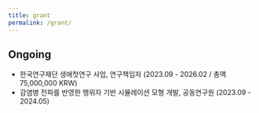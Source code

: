 ```yaml
---
title: grant
permalink: /grant/
---
```


## Ongoing
* 한국연구재단 생애첫연구 사업, 연구책임자 (2023.09 - 2026.02 / 총액 75,000,000 KRW)
* 감염병 전파를 반영한 행위자 기반 시뮬레이션 모형 개발, 공동연구원 (2023.09 - 2024.05)
